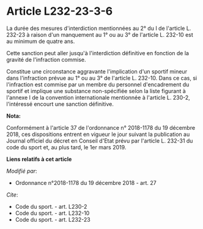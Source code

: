# Article L232-23-3-6

La durée des mesures d'interdiction mentionnées au 2° du I de l'article L. 232-23 à raison d'un manquement au 1° ou au 3° de
l'article L. 232-10 est au minimum de quatre ans.

Cette sanction peut aller jusqu'à l'interdiction définitive en fonction de la gravité de l'infraction commise.

Constitue une circonstance aggravante l'implication d'un sportif mineur dans l'infraction prévue au 1° ou au 3° de l'article
L. 232-10. Dans ce cas, si l'infraction est commise par un membre du personnel d'encadrement du sportif et implique une
substance non-spécifiée selon la liste figurant à l'annexe I de la convention internationale mentionnée à l'article L. 230-2,
l'intéressé encourt une sanction définitive.

**Nota:**

Conformément à l'article 37 de l'ordonnance n° 2018-1178 du 19 décembre 2018, ces dispositions entrent en vigueur le jour
suivant la publication au Journal officiel du décret en Conseil d'Etat prévu par l'article L. 232-31 du code du sport et, au
plus tard, le 1er mars 2019.

**Liens relatifs à cet article**

_Modifié par_:

  - Ordonnance n°2018-1178 du 19 décembre 2018 - art. 27

_Cite_:

  - Code du sport. - art. L230-2
  - Code du sport. - art. L232-10
  - Code du sport. - art. L232-23
